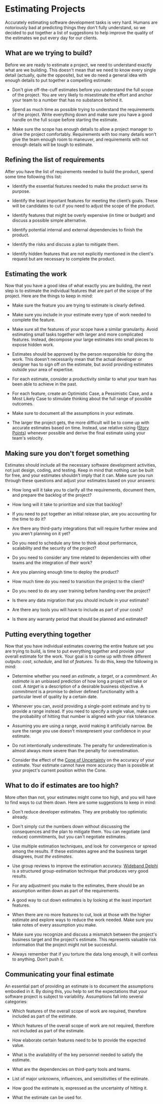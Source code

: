 # Estimating Projects
Accurately estimating software development tasks is very hard. Humans are notoriously bad at predicting things they don't 
fully understand, so we decided to put together a list of suggestions to help improve the quality of the estimates we put every day for our clients. 

## What are we trying to build?
Before we are ready to estimate a project, we need to understand exactly what are we building. This doesn't mean that we need to know every single detail (actually, quite the opposite), but we do need a general idea with enough details to put together a compelling estimate:

* Don't give off-the-cuff estimates before you understand the full scope of the project. You are very likely to misestimate the effort and anchor your team to a number that has no substance behind it. 

* Spend as much time as possible trying to understand the requirements of the project. Write everything down and make sure you have a good handle on the full scope before starting the estimate.

* Make sure the scope has enough details to allow a project manager to drive the project comfortably. Requirements with too many details won't give the team enough room to maneuver, and requirements with not enough details will be tough to estimate. 

## Refining the list of requirements
After you have the list of requirements needed to build the product, spend some time following this list:

* Identify the essential features needed to make the product serve its purpose.

* Identify the least important features for meeting the client’s goals. These will be candidates to cut if you need to 
adjust the scope of the product.

* Identify features that might be overly expensive (in time or budget) and discuss a possible simple alternative.

* Identify potential internal and external dependencies to finish the product.

* Identify the risks and discuss a plan to mitigate them.

* Identify hidden features that are not explicitly mentioned in the client's request but are necessary to complete the product.

## Estimating the work
Now that you have a good idea of what exactly you are building, the next step is to estimate the individual features that are part of the scope of the project. Here are the things to keep in mind:

* Make sure the feature you are trying to estimate is clearly defined.

* Make sure you include in your estimate every type of work needed to complete the feature.

* Make sure all the features of your scope have a similar granularity. Avoid estimating small tasks together with larger and more complicated features. Instead, decompose your large estimates into small pieces to expose hidden work.

* Estimates should be approved by the person responsible for doing the work. This doesn't necessarily mean that the actual developer or designer has to sign off on the estimate, but avoid providing estimates outside your area of expertise.

* For each estimate, consider a productivity similar to what your team has been able to achieve in the past.

* For each feature, create an Optimistic Case, a Pessimistic Case, and a Most Likely Case to stimulate thinking about the full range of possible outcomes.

* Make sure to document all the assumptions in your estimate. 

* The larger the project gets, the more difficult will be to come up with accurate estimates based on time. Instead, use relative sizing ([Story Points](https://www.mountaingoatsoftware.com/blog/what-are-story-points)) whenever possible and derive the final estimate using your team's velocity.

## Making sure you don't forget something
Estimates should include all the necessary software development activities, not just design, coding, and testing. Keep in mind that nothing can be built for free, and your estimates shouldn't imply that it can. Make sure you run through these questions and adjust your estimates based on your answers: 

* How long will it take you to clarify all the requirements, document them, and prepare the backlog of the project?

* How long will it take to prioritize and size that backlog?

* If you need to put together an initial release plan, are you accounting for the time to do it?

* Are there any third-party integrations that will require further review and you aren't planning on it yet?

* Do you need to schedule any time to think about performance, scalability and the security of the project?

* Do you need to consider any time related to dependencies with other teams and the integration of their work?

* Are you planning enough time to deploy the product?

* How much time do you need to transition the project to the client?

* Do you need to do any user training before handing over the project?

* Is there any data migration that you should include in your estimate?

* Are there any tools you will have to include as part of your costs?

* Is there any warranty period that should be planned and estimated?

## Putting everything together
Now that you have individual estimates covering the entire feature set you are trying to build, is time to put everything together and provide your overall estimate for the work. Your goal is to come up with three different outputs: *cost*, *schedule*, and list of *features*. To do this, keep the following in mind:

* Determine whether you need an _estimate_, a _target_, or a _commitment_. An _estimate_ is an unbiased prediction of how long a project will take or cost. A _target_ is a description of a desirable business objective. A _commitment_ is a promise to deliver defined functionality with a particular level of quality by a certain date. 

* Whenever you can, avoid providing a single-point estimate and try to provide a range instead. If you need to specify a single value, make sure the probability of hitting that number is aligned with your risk tolerance.

* Assuming you are using a range, avoid making it artificially narrow. Be sure the range you use doesn't misrepresent your confidence in your estimate.

* Do not intentionally underestimate. The penalty for underestimation is almost always more severe than the penalty for overestimation.

* Consider the effect of the [Cone of Uncertainty](https://en.wikipedia.org/wiki/Cone_of_Uncertainty) on the accuracy of your estimate. Your estimate cannot have more accuracy than is possible at your project's current position within the Cone.

## What to do if estimates are too high?
More often than not, your estimates might come too high, and you will have to find ways to cut them down. Here are some suggestions to keep in mind:

* Don't reduce developer estimates. They are probably too optimistic already.

* Don't simply cut the numbers down without discussing the consequences and the plan to mitigate them. You can negotiate (and reduce) commitments, but you can't negotiate estimates.

* Use multiple estimation techniques, and look for convergence or spread among the results. If these estimates agree and the business target disagrees, *trust the estimates*.

* Use group reviews to improve the estimation accuracy. [Wideband Delphi](https://en.wikipedia.org/wiki/Wideband_delphi) is a structured group-estimation technique that produces very good results.

* For any adjustment you make to the estimates, there should be an assumption written down as part of the requirements.

* A good way to cut down estimates is by looking at the least important features.

* When there are no more features to cut, look at those with the higher estimate and explore ways to reduce the work needed. Make sure you take notes of every assumption you make.

* Make sure you recognize and discuss a mismatch between the project's business target and the project's estimate. This represents valuable risk information that the project might not be successful.

* Always remember that if you torture the data long enough, it will confess to anything. Don't push it.

## Communicating your final estimate
An essential part of providing an estimate is to document the assumptions embodied in it. By doing this, you help to set the expectations that your software project is subject to variability. Assumptions fall into several categories:

* Which features of the overall scope of work are required, therefore included as part of the estimate.

* Which features of the overall scope of work are not required, therefore not included as part of the estimate.

* How elaborate certain features need to be to provide the expected value.

* What is the availability of the key personnel needed to satisfy the estimate.

* What are the dependencies on third-party tools and teams.

* List of major unknowns, influences, and sensitivities of the estimate.

* How good the estimate is, expressed as the uncertainty of hitting it.

* What the estimate can be used for.
